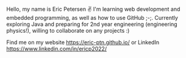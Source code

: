 Hello, my name is Eric Petersen ✌ I'm learning web development and embedded programming, as well as how to use GitHub ;-;. Currently exploring Java and preparing for 2nd year engineering (engineering physics!), willing to collaborate on any projects :)

Find me on my website https://eric-ptn.github.io/ or LinkedIn https://www.linkedin.com/in/ericp2022/
